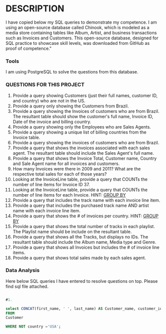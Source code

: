 # DESCRIPTION

I have copied below my SQL queries to demonstrate my competence. I am using an open-source database called Chinook, which is modeled as a media store containing tables like Album, Artist,
and business transactions such as Invoices and Customers. This open-source database, designed for SQL practice to showcase skill levels, was downloaded from GitHub as proof of competence."


### Tools
I am using PostgreSQL to solve the questions from this database. 


### QUESTIONS FOR THIS PROJECT 

1. Provide a query showing Customers (just their full names, customer ID, and country) who are not in the US.
2. Provide a query only showing the Customers from Brazil.
3. Provide a query showing the Invoices of customers who are from Brazil. The resultant table should show the customer's full name, Invoice ID, Date of the invoice and billing country.
4. Provide a query showing only the Employees who are Sales Agents.
5. Provide a query showing a unique list of billing countries from the Invoice table.
6. Provide a query showing the invoices of customers who are from Brazil.
7. Provide a query that shows the invoices associated with each sales agent. The resultant table should include the Sales Agent's full name.
8. Provide a query that shows the Invoice Total, Customer name, Country and Sale Agent name for all invoices and customers.
9. How many Invoices were there in 2009 and 2011? What are the respective total sales for each of those years?
10. Looking at the InvoiceLine table, provide a query that COUNTs the number of line items for Invoice ID 37.
11. Looking at the InvoiceLine table, provide a query that COUNTs the number of line items for each Invoice. HINT: [GROUP BY](http://www.sqlite.org/lang_select.html#resultset)
12. Provide a query that includes the track name with each invoice line item.
13. Provide a query that includes the purchased track name AND artist name with each invoice line item.
14. Provide a query that shows the # of invoices per country. HINT: [GROUP BY](http://www.sqlite.org/lang_select.html#resultset)
15. Provide a query that shows the total number of tracks in each playlist. The Playlist name should be include on the resultant table.
16. Provide a query that shows all the Tracks, but displays no IDs. The resultant table should include the Album name, Media type and Genre.
17. Provide a query that shows all Invoices but includes the # of invoice line items.
18. Provide a query that shows total sales made by each sales agent.


### Data Analysis 
Here below SQL queries I have entered to resolve questions on top. Please find sql file attached. 

``` SQL

#1.

select CONCAT(first_name, ' ', last_name) AS Customer_name, customer_id, country
FROM
Customer 

WHERE NOT country ='USA';

```


